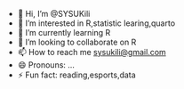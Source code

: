 - 👋 Hi, I’m @SYSUKili
- 👀 I’m interested in R,statistic learing,quarto
- 🌱 I’m currently learning R
- 💞️ I’m looking to collaborate on R
- 📫 How to reach me sysukili@gmail.com
- 😄 Pronouns: ...
- ⚡ Fun fact: reading,esports,data

<!---
SYSUKili/SYSUKili is a ✨ special ✨ repository because its `README.md` (this file) appears on your GitHub profile.
You can click the Preview link to take a look at your changes.
--->
